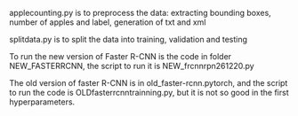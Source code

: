 applecounting.py is to preprocess the data: extracting bounding boxes, number of apples and label, generation of txt and xml

splitdata.py is to split the data into training, validation and testing

To run the new version of Faster R-CNN is the code in folder NEW_FASTERRCNN, the script to run it is NEW_frcnnrpn261220.py

The old version of faster R-CNN is in old_faster-rcnn.pytorch, and the script to run the code is OLDfasterrcnntrainning.py, but it is not so good in the first hyperparameters.
